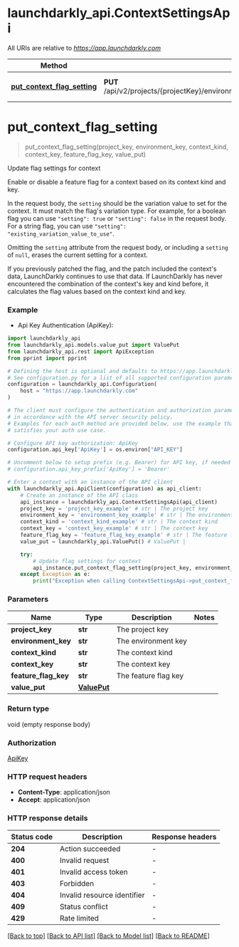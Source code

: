 # launchdarkly_api.ContextSettingsApi

All URIs are relative to *https://app.launchdarkly.com*

Method | HTTP request | Description
------------- | ------------- | -------------
[**put_context_flag_setting**](ContextSettingsApi.md#put_context_flag_setting) | **PUT** /api/v2/projects/{projectKey}/environments/{environmentKey}/contexts/{contextKind}/{contextKey}/flags/{featureFlagKey} | Update flag settings for context


# **put_context_flag_setting**
> put_context_flag_setting(project_key, environment_key, context_kind, context_key, feature_flag_key, value_put)

Update flag settings for context


Enable or disable a feature flag for a context based on its context kind and key.

In the request body, the `setting` should be the variation value to set for the context. It must match the flag's variation type. For example, for a boolean flag you can use `"setting": true` or `"setting": false` in the request body. For a string flag, you can use `"setting": "existing_variation_value_to_use"`.

Omitting the `setting` attribute from the request body, or including a `setting` of `null`, erases the current setting for a context.

If you previously patched the flag, and the patch included the context's data, LaunchDarkly continues to use that data. If LaunchDarkly has never encountered the combination of the context's key and kind before, it calculates the flag values based on the context kind and key.


### Example

* Api Key Authentication (ApiKey):

```python
import launchdarkly_api
from launchdarkly_api.models.value_put import ValuePut
from launchdarkly_api.rest import ApiException
from pprint import pprint

# Defining the host is optional and defaults to https://app.launchdarkly.com
# See configuration.py for a list of all supported configuration parameters.
configuration = launchdarkly_api.Configuration(
    host = "https://app.launchdarkly.com"
)

# The client must configure the authentication and authorization parameters
# in accordance with the API server security policy.
# Examples for each auth method are provided below, use the example that
# satisfies your auth use case.

# Configure API key authorization: ApiKey
configuration.api_key['ApiKey'] = os.environ["API_KEY"]

# Uncomment below to setup prefix (e.g. Bearer) for API key, if needed
# configuration.api_key_prefix['ApiKey'] = 'Bearer'

# Enter a context with an instance of the API client
with launchdarkly_api.ApiClient(configuration) as api_client:
    # Create an instance of the API class
    api_instance = launchdarkly_api.ContextSettingsApi(api_client)
    project_key = 'project_key_example' # str | The project key
    environment_key = 'environment_key_example' # str | The environment key
    context_kind = 'context_kind_example' # str | The context kind
    context_key = 'context_key_example' # str | The context key
    feature_flag_key = 'feature_flag_key_example' # str | The feature flag key
    value_put = launchdarkly_api.ValuePut() # ValuePut | 

    try:
        # Update flag settings for context
        api_instance.put_context_flag_setting(project_key, environment_key, context_kind, context_key, feature_flag_key, value_put)
    except Exception as e:
        print("Exception when calling ContextSettingsApi->put_context_flag_setting: %s\n" % e)
```



### Parameters


Name | Type | Description  | Notes
------------- | ------------- | ------------- | -------------
 **project_key** | **str**| The project key | 
 **environment_key** | **str**| The environment key | 
 **context_kind** | **str**| The context kind | 
 **context_key** | **str**| The context key | 
 **feature_flag_key** | **str**| The feature flag key | 
 **value_put** | [**ValuePut**](ValuePut.md)|  | 

### Return type

void (empty response body)

### Authorization

[ApiKey](../README.md#ApiKey)

### HTTP request headers

 - **Content-Type**: application/json
 - **Accept**: application/json

### HTTP response details

| Status code | Description | Response headers |
|-------------|-------------|------------------|
**204** | Action succeeded |  -  |
**400** | Invalid request |  -  |
**401** | Invalid access token |  -  |
**403** | Forbidden |  -  |
**404** | Invalid resource identifier |  -  |
**409** | Status conflict |  -  |
**429** | Rate limited |  -  |

[[Back to top]](#) [[Back to API list]](../README.md#documentation-for-api-endpoints) [[Back to Model list]](../README.md#documentation-for-models) [[Back to README]](../README.md)

